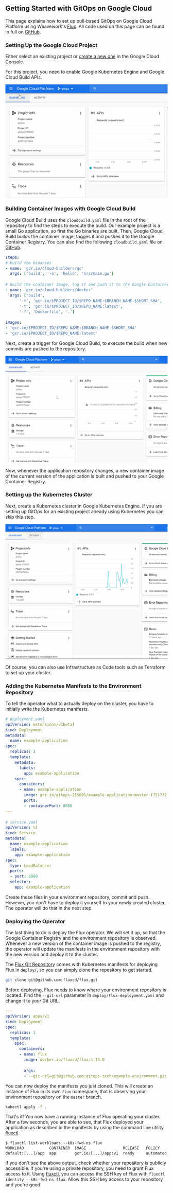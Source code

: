 ## Getting Started with GitOps on Google Cloud

This page explains how to set up pull-based GitOps on Google Cloud Platform using Weavework's [Flux](https://github.com/fluxcd/flux).
All code used on this page can be found in full on [GitHub](https://github.com/gitops-tech).

### Setting Up the Google Cloud Project

Either select an existing project or [create a new one](https://console.cloud.google.com/cloud-resource-manager) in the Google Cloud Console.

For this project, you need to enable Google Kubernetes Engine and Google Cloud Build APIs.

![Setting up Google Kubernetes Engine API](images/cs-apis.gif)



### Building Container Images with Google Cloud Build

Google Cloud Build uses the `cloudbuild.yaml` file in the root of the repository to find the steps to execute the build.
Our example project is a small Go application, so first the Go binaries are built.
Then, Google Cloud Build builds the container image, tagges it and pushes it to the Google Container Registry.
You can also find the following `cloudbuild.yaml` file on [GitHub](https://github.com/gitops-tech).

```yaml
steps:
# build the binaries
- name: 'gcr.io/cloud-builders/go'
  args: ['build', '-o', 'hello', 'src/main.go']

# build the container image, tag it and push it to the Google Container Registry of our project
- name: 'gcr.io/cloud-builders/docker'
  args: ['build', 
      '-t', 'gcr.io/$PROJECT_ID/$REPO_NAME:$BRANCH_NAME-$SHORT_SHA',
      '-t', 'gcr.io/$PROJECT_ID/$REPO_NAME:latest',
      '-f', 'Dockerfile', '.']

images:
- 'gcr.io/$PROJECT_ID/$REPO_NAME:$BRANCH_NAME-$SHORT_SHA'
- 'gcr.io/$PROJECT_ID/$REPO_NAME:latest'
```

Next, create a trigger for Google Cloud Build, to execute the build when new commits are pushed to the repository.

![Setting up the Google Cloud Build Trigger on the Application Repository](images/cs-trigger.gif)

Now, whenever the application repository changes, a new container image of the current version of the application is built and pushed to your Google Container Registry.

### Setting up the Kubernetes Cluster

Next, create a Kubernetes cluster in Google Kubernetes Engine.
If you are setting up GitOps for an existing project already using Kubernetes you can skip this step.

![Setting up a Kubernetes cluster in Google Kubernetes Engine](images/cs-cluster.gif)

Of course, you can also use Infrastructure as Code tools such as Terraform to set up your cluster.

### Adding the Kubernetes Manifests to the Environment Repository

To tell the operator what to actually deploy on the cluster, you have to initially write the Kubernetes manifests.

```yaml
# deployment.yaml
apiVersion: extensions/v1beta1
kind: Deployment
metadata:
  name: example-application
spec:
  replicas: 3
  template:
    metadata:
      labels:
        app: example-application
    spec:
      containers:
      - name: example-application
        image: gcr.io/gitops-255005/example-application:master-f7517f2
        ports:
        - containerPort: 8080
---

# service.yaml
apiVersion: v1
kind: Service
metadata:
  name: example-application
  labels:
    app: example-application
spec:
  type: LoadBalancer
  ports:
  - port: 8080
  selector:
    app: example-application
```

Create these files in your environment repository, commit and push.
However, you don't have to deploy it yourself to your newly created cluster.
The operator will do that in the next step.


### Deploying the Operator

The last thing to do is deploy the Flux operator.
We will set it up, so that the Google Container Registry and the environment repository is observed.
Whenever a new version of the container image is pushed to the registry, the operator will update the manifests in the environment repository with the new version and deploy it to the cluster.

The [Flux Git Repository](https://github.com/fluxcd/flux) comes with Kubernetes manifests for deploying Flux in `deploy/`, so you can simply clone the repository to get started.

```bash
git clone git@github.com:fluxcd/flux.git  
```

Before deploying, Flux needs to know where your environment repository is located.
Find the `--git-url` parameter in `deploy/flux-deployment.yaml` and change it to your Git URL.

```yaml
---
apiVersion: apps/v1
kind: Deployment
spec:
  replicas: 1
  template:
    spec:
      containers:
      - name: flux
        image: docker.io/fluxcd/flux:1.15.0
        
        args:
        - --git-url=git@github.com:gitops-tech/example-environment.git
```

You can now deploy the manifests you just cloned.
This will create an instance of Flux in its own `flux` namespace, that is observing your environment repository on the `master` branch.

```bash
kubectl apply -f .
```

That's it! You now have a running instance of Flux operating your cluster.
After a few seconds, you are able to see, that Flux deployed your application as described in the manifests by using the command line utility [fluxctl](https://docs.fluxcd.io/en/stable/references/fluxctl.html).

```console
$ fluxctl list-workloads --k8s-fwd-ns flux
WORKLOAD           CONTAINER  IMAGE                RELEASE   POLICY
default:[...]/app  app        gcr.io/[...]/app:v1  ready     automated
```

If you don't see the above output, check whether your repository is publicly accessible.
If you're using a private repository, you need to grant Flux access to it.
Using [fluxctl](https://docs.fluxcd.io/en/stable/references/fluxctl.html), you can access the SSH key of Flux with  `fluxctl identity --k8s-fwd-ns flux`.
Allow this SSH key access to your repository and you're good!
